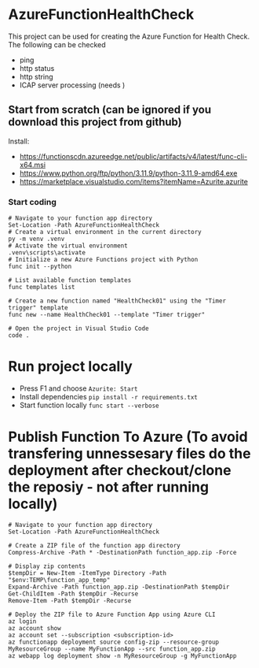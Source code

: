 # AzureFunctionHealthCheck
This project can be used for creating the Azure Function for Health Check.
The following can be checked
- ping
- http status
- http string
- ICAP server processing (needs )

## Start from scratch (can be ignored if you download this project from github)
Install:
- https://functionscdn.azureedge.net/public/artifacts/v4/latest/func-cli-x64.msi
- https://www.python.org/ftp/python/3.11.9/python-3.11.9-amd64.exe
- https://marketplace.visualstudio.com/items?itemName=Azurite.azurite

### Start coding
```
# Navigate to your function app directory
Set-Location -Path AzureFunctionHealthCheck
# Create a virtual environment in the current directory
py -m venv .venv
# Activate the virtual environment
.venv\scripts\activate
# Initialize a new Azure Functions project with Python
func init --python

# List available function templates
func templates list

# Create a new function named "HealthCheck01" using the "Timer trigger" template
func new --name HealthCheck01 --template "Timer trigger"

# Open the project in Visual Studio Code
code .
  ```
# Run project locally
- Press F1 and choose ```Azurite: Start```
- Install dependencies ```pip install -r requirements.txt```
- Start function locally ```func start --verbose```
# Publish Function To Azure (To avoid transfering unnessesary files do the deployment after checkout/clone the reposiy - not after running locally)
```
# Navigate to your function app directory
Set-Location -Path AzureFunctionHealthCheck

# Create a ZIP file of the function app directory
Compress-Archive -Path * -DestinationPath function_app.zip -Force

# Display zip contents
$tempDir = New-Item -ItemType Directory -Path "$env:TEMP\function_app_temp"
Expand-Archive -Path function_app.zip -DestinationPath $tempDir
Get-ChildItem -Path $tempDir -Recurse
Remove-Item -Path $tempDir -Recurse

# Deploy the ZIP file to Azure Function App using Azure CLI
az login
az account show
az account set --subscription <subscription-id>
az functionapp deployment source config-zip --resource-group MyResourceGroup --name MyFunctionApp --src function_app.zip
az webapp log deployment show -n MyResourceGroup -g MyFunctionApp
```
